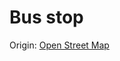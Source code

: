 # Bus stop

Origin: [Open Street Map](https://www.notion.so/Open-Street-Map-1391e4e20194449482afd4d0ddf57b88?pvs=21)
